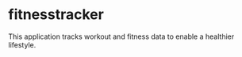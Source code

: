# fitnesstracker
This application tracks workout and fitness data to enable a healthier lifestyle. 
